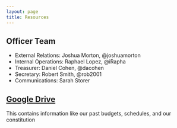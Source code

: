 ```yaml
---
layout: page
title: Resources
---
```


## Officer Team

 - External Relations: Joshua Morton, @joshuamorton
 - Internal Operations: Raphael Lopez, @iRapha
 - Treasurer: Daniel Cohen, @dacohen
 - Secretary: Robert Smith, @rob2001
 - Communications: Sarah Storer

## [Google Drive](https://drive.google.com/open?id=0B2hjlO2NzFMqNWo4UThpVW5kSGM)

This contains information like our past budgets, schedules, and our constitution
